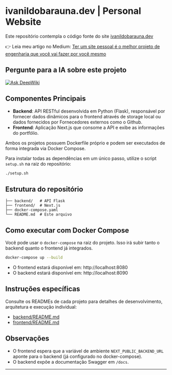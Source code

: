 # ivanildobarauna.dev | Personal Website

Este repositório contempla o código fonte do site [ivanildobarauna.dev](https://ivanildobarauna.dev)

👉 Leia meu artigo no Medium: [Ter um site pessoal é o melhor projeto de engenharia que você vai fazer por você mesmo](https://medium.com/@IvanildoBarauna/ter-um-site-pessoal-%C3%A9-o-melhor-projeto-de-engenharia-que-voc%C3%AA-pode-fazer-por-voc%C3%AA-mesmo-ac21ddce01d7)


## Pergunte para a IA sobre este projeto
[![Ask DeepWiki](https://deepwiki.com/badge.svg)](https://deepwiki.com/ivanildobarauna-dev/ivanildobarauna.dev)

 ## Componentes Principais

- **Backend**: API RESTful desenvolvida em Python (Flask), responsável por fornecer dados dinâmicos para o frontend através de storage local ou dados fornecidos por Fornecedores externos como o Github.
- **Frontend**: Aplicação Next.js que consome a API e exibe as informações do portfólio.

Ambos os projetos possuem Dockerfile próprio e podem ser executados de forma integrada via Docker Compose.

Para instalar todas as dependências em um único passo, utilize o script `setup.sh` na raiz do repositório:

```bash
./setup.sh
```

## Estrutura do repositório

```
├── backend/   # API Flask
├── frontend/  # Next.js
├── docker-compose.yaml
└── README.md  # Este arquivo
```

## Como executar com Docker Compose

Você pode usar o `docker-compose` na raiz do projeto. Isso irá subir tanto o backend quanto o frontend já integrados.

```bash
docker-compose up --build
```

- O frontend estará disponível em: http://localhost:8080
- O backend estará disponível em: http://localhost:8090

## Instruções específicas

Consulte os READMEs de cada projeto para detalhes de desenvolvimento, arquitetura e execução individual:

- [backend/README.md](./backend/README.md)
- [frontend/README.md](./frontend/README.md)

## Observações

- O frontend espera que a variável de ambiente `NEXT_PUBLIC_BACKEND_URL` aponte para o backend (já configurado no docker-compose).
- O backend expõe a documentação Swagger em `/docs`.

---
